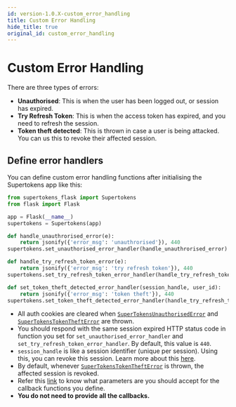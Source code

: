 ```yaml
---
id: version-1.0.X-custom_error_handling
title: Custom Error Handling
hide_title: true
original_id: custom_error_handling
---
```


# Custom Error Handling

There are three types of errors:
- **Unauthorised**: This is when the user has been logged out, or session has expired.
- **Try Refresh Token**: This is when the access token has expired, and you need to refresh the session.
- **Token theft detected**: This is thrown in case a user is being attacked. You can us this to revoke their affected session.

## Define error handlers
You can define custom error handling functions after initialising the Supertokens app like this:
```python
from supertokens_flask import Supertokens
from flask import Flask

app = Flask(__name__)
supertokens = Supertokens(app)

def handle_unauthrorised_error(e):
    return jsonify({'error_msg': 'unauthrorised'}), 440
supertokens.set_unauthorised_error_handler(handle_unauthrorised_error)

def handle_try_refresh_token_error(e):
    return jsonify({'error_msg': 'try refresh token'}), 440
supertokens.set_try_refresh_token_error_handler(handle_try_refresh_token_error)

def set_token_theft_detected_error_handler(session_handle, user_id):
    return jsonify({'error_msg': 'token theft'}), 440
supertokens.set_token_theft_detected_error_handler(handle_try_refresh_token_error)
```

- All auth cookies are cleared when [`SuperTokensUnauthorisedError`](../api-reference/error-handling/unauthorised) and [`SuperTokensTokenTheftError`](../api-reference/error-handling/token-theft-detected) are thrown.
- You should respond with the same session expired HTTP status code in function you set for `set_unauthorised_error_handler` and `set_try_refresh_token_error_handler`. By default, this value is `440`.
- `session_handle` is like a session identifier (unique per session). Using this, you can revoke this session. Learn more about this [here](./session-handle).
- By default, whenever [`SuperTokensTokenTheftError`](../api-reference/error-handling/token-theft-detected) is thrown, the affected session is revoked.
- Refer this [link](../api-reference/error-handling/handle-error) to know what parameters are you should accept for the callback functions you define.
- **You do not need to provide all the callbacks.**